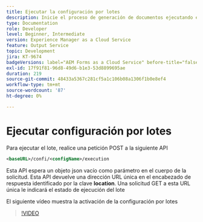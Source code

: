 ```yaml
---
title: Ejecutar la configuración por lotes
description: Inicie el proceso de generación de documentos ejecutando el lote
type: Documentation
role: Developer
level: Beginner, Intermediate
version: Experience Manager as a Cloud Service
feature: Output Service
topic: Development
jira: KT-9674
badgeVersions: label="AEM Forms as a Cloud Service" before-title="false"
exl-id: 17f91f81-96d8-49d6-b1e3-53d8899695ae
duration: 219
source-git-commit: 48433a5367c281cf5a1c106b08a1306f1b0e8ef4
workflow-type: tm+mt
source-wordcount: '87'
ht-degree: 0%

---
```


# Ejecutar configuración por lotes

Para ejecutar el lote, realice una petición POST a la siguiente API

```xml
<baseURL>/confi/<configName>/execution
```

Esta API espera un objeto json vacío como parámetro en el cuerpo de la solicitud.
Esta API devuelve una dirección URL única en el encabezado de respuesta identificado por la clave **location**.
Una solicitud GET a esta URL única le indicará el estado de ejecución del lote

El siguiente vídeo muestra la activación de la configuración por lotes

>[!VIDEO](https://video.tv.adobe.com/v/343705?quality=12&learn=on&captions=spa)
